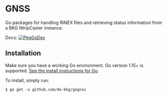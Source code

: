 # GNSS
Go packages for handling RINEX files and retrieving status information from a BKG NtripCaster instance.

Docs: [![PkgGoDev](https://pkg.go.dev/badge/de-bkg/gognss)](https://pkg.go.dev/github.com/de-bkg/gognss)

## Installation

Make sure you have a working Go environment.  Go version 1.15+ is supported.  [See
the install instructions for Go](http://golang.org/doc/install.html).

To install, simply run:
```
$ go get -u github.com/de-bkg/gognss
```


